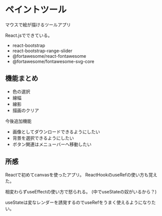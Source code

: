 # ペイントツール
マウスで絵が描けるツールアプリ

React.jsでできている。
- react-bootstrap
- react-bootstrap-range-slider
- @fortawesome/react-fontawesome
- @fortawesome/fontawesome-svg-core

## 機能まとめ
- 色の選択
- 線幅
- 線影
- 描画のクリア

今後追加機能
- 画像としてダウンロードできるようにしたい
- 背景を選択できるようにしたい
- ボタン関連はメニューバーへ移動したい

## 所感
Reactで初めてcanvasを使ったアプリ。
ReactHookのuseRefの使い方も覚えた。

相変わらずuseEffectの使い方で怒られる。
(中でuseStateの奴がいるから？)

useStateは変なレンダーを誘発するのでuseRefをうまく使えるようになりたい。
